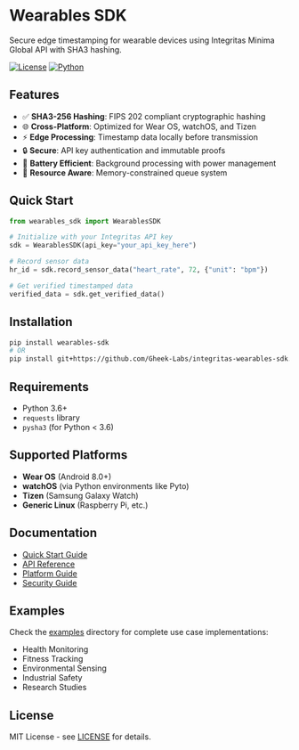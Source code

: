 # Wearables SDK

Secure edge timestamping for wearable devices using Integritas Minima Global API with SHA3 hashing.

[![License](https://img.shields.io/badge/license-MIT-blue.svg)](LICENSE)
[![Python](https://img.shields.io/badge/python-3.6%2B-blue.svg)](https://www.python.org/)

## Features

- ✅ **SHA3-256 Hashing**: FIPS 202 compliant cryptographic hashing
- 🌐 **Cross-Platform**: Optimized for Wear OS, watchOS, and Tizen
- ⚡ **Edge Processing**: Timestamp data locally before transmission
- 🔒 **Secure**: API key authentication and immutable proofs
- 🔋 **Battery Efficient**: Background processing with power management
- 📱 **Resource Aware**: Memory-constrained queue system

## Quick Start

```python
from wearables_sdk import WearablesSDK

# Initialize with your Integritas API key
sdk = WearablesSDK(api_key="your_api_key_here")

# Record sensor data
hr_id = sdk.record_sensor_data("heart_rate", 72, {"unit": "bpm"})

# Get verified timestamped data
verified_data = sdk.get_verified_data()
```

## Installation

```bash
pip install wearables-sdk
# OR
pip install git+https://github.com/Gheek-Labs/integritas-wearables-sdk.git
```

## Requirements

- Python 3.6+
- `requests` library
- `pysha3` (for Python < 3.6)

## Supported Platforms

- **Wear OS** (Android 8.0+)
- **watchOS** (via Python environments like Pyto)
- **Tizen** (Samsung Galaxy Watch)
- **Generic Linux** (Raspberry Pi, etc.)

## Documentation

- [Quick Start Guide](docs/quickstart.md)
- [API Reference](docs/api_reference.md)
- [Platform Guide](docs/platform_guide.md)
- [Security Guide](docs/security_guide.md)

## Examples

Check the [examples](examples/) directory for complete use case implementations:

- Health Monitoring
- Fitness Tracking  
- Environmental Sensing
- Industrial Safety
- Research Studies

## License

MIT License - see [LICENSE](LICENSE) for details.
